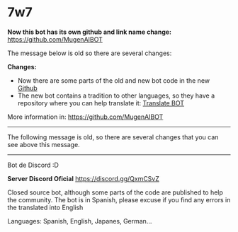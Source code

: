 # 7w7

**Now this bot has its own github and link name change:** https://github.com/MugenAIBOT

The message below is old so there are several changes:

**Changes:**
- Now there are some parts of the old and new bot code in the new [Github](https://github.com/MugenAIBOT)
- The new bot contains a tradition to other languages, so they have a repository where you can help translate it: [Translate BOT](https://github.com/MugenAIBOT)


More information in: https://github.com/MugenAIBOT

---

The following message is old, so there are several changes that you can see above this message.

---

Bot de Discord :D

**Server Discord Oficial** https://discord.gg/QxmCSvZ

Closed source bot, although some parts of the code are published to help the community. The bot is in Spanish, please excuse if you find any errors in the translated into English

Languages: Spanish, English, Japanes, German...
